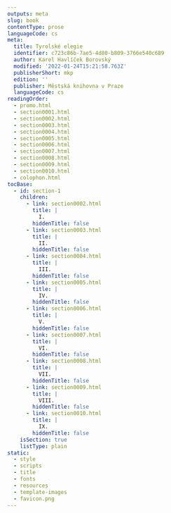 ```yaml
---
outputs: meta
slug: book
contentType: prose
languageCode: cs
meta:
  title: Tyrolské elegie
  identifier: c723c86b-7ae5-4d80-b809-3766e540c689
  author: Karel Havlíček Borovský
  modified: '2022-01-24T15:21:58.763Z'
  publisherShort: mkp
  edition: ''
  publisher: Městská knihovna v Praze
  languageCode: cs
readingOrder:
  - promo.html
  - section0001.html
  - section0002.html
  - section0003.html
  - section0004.html
  - section0005.html
  - section0006.html
  - section0007.html
  - section0008.html
  - section0009.html
  - section0010.html
  - colophon.html
tocBase:
  - id: section-1
    children:
      - link: section0002.html
        title: |
          I.
        hiddenTitle: false
      - link: section0003.html
        title: |
          II.
        hiddenTitle: false
      - link: section0004.html
        title: |
          III.
        hiddenTitle: false
      - link: section0005.html
        title: |
          IV.
        hiddenTitle: false
      - link: section0006.html
        title: |
          V.
        hiddenTitle: false
      - link: section0007.html
        title: |
          VI.
        hiddenTitle: false
      - link: section0008.html
        title: |
          VII.
        hiddenTitle: false
      - link: section0009.html
        title: |
          VIII.
        hiddenTitle: false
      - link: section0010.html
        title: |
          IX.
        hiddenTitle: false
    isSection: true
    listType: plain
static:
  - style
  - scripts
  - title
  - fonts
  - resources
  - template-images
  - favicon.png
---
```

